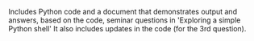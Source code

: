 Includes Python code and a document that demonstrates output and answers, based on the code, seminar questions in 'Exploring a simple Python shell' It also includes updates in the code (for the 3rd question).

